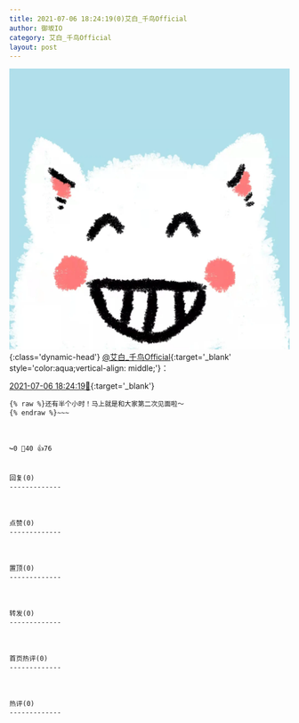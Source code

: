 ```yaml
---
title: 2021-07-06 18:24:19(0)艾白_千鸟Official
author: 御坂IO
category: 艾白_千鸟Official
layout: post
---
```


![img](/images/9ae8b9445fd0665cc014d9080156a45271be73c6.jpg){:class='dynamic-head'}
[@艾白_千鸟Official](https://space.bilibili.com/334537711/dynamic){:target='_blank' style='color:aqua;vertical-align: middle;'}：

[2021-07-06 18:24:19🔗](https://t.bilibili.com/544295445881084681){:target='_blank'}

~~~
{% raw %}还有半个小时！马上就是和大家第二次见面啦～
{% endraw %}~~~



↪️0 💬40 👍76


回复(0)
-------------



点赞(0)
-------------



置顶(0)
-------------



转发(0)
-------------



首页热评(0)
-------------



热评(0)
-------------



